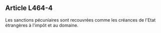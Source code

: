 Article L464-4
----
Les sanctions pécuniaires sont recouvrées comme les créances de l'Etat
étrangères à l'impôt et au domaine.

